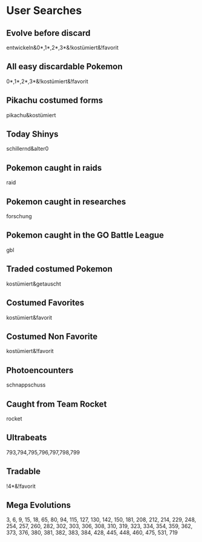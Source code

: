 # User Searches

## Evolve before discard
entwickeln&0*,1*,2*,3*&!kostümiert&!favorit

## All easy discardable Pokemon
0*,1*,2*,3*&!kostümiert&!favorit

## Pikachu costumed forms
pikachu&kostümiert

## Today Shinys
schillernd&alter0

## Pokemon caught in raids
raid

## Pokemon caught in researches
forschung

## Pokemon caught in the GO Battle League
gbl

## Traded costumed Pokemon
kostümiert&getauscht

## Costumed Favorites
kostümiert&favorit

## Costumed Non Favorite
kostümiert&!favorit

## Photoencounters
schnappschuss

## Caught from Team Rocket
rocket

## Ultrabeats
793,794,795,796,797,798,799

## Tradable
!4*&!favorit

## Mega Evolutions
3, 6, 9, 15, 18, 65, 80, 94, 115, 127, 130, 142, 150, 181, 208, 212, 214, 229, 248, 254, 257, 260, 282, 302, 303, 306, 308, 310, 319, 323, 334, 354, 359, 362, 373, 376, 380, 381, 382, 383, 384, 428, 445, 448, 460, 475, 531, 719

